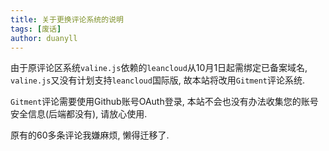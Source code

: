 ```yaml
---
title: 关于更换评论系统的说明
tags: [废话]
author: duanyll
---
```


由于原评论区系统`valine.js`依赖的`leancloud`从10月1日起需绑定已备案域名, `valine.js`又没有计划支持`leancloud`国际版, 故本站将改用`Gitment`评论系统.

`Gitment`评论需要使用Github账号OAuth登录, 本站不会也没有办法收集您的账号安全信息(后端都没有), 请放心使用.

原有的60多条评论我嫌麻烦, 懒得迁移了.